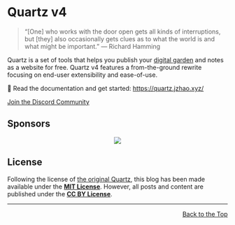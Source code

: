 # Quartz v4

> “[One] who works with the door open gets all kinds of interruptions, but [they] also occasionally gets clues as to what the world is and what might be important.” — Richard Hamming

Quartz is a set of tools that helps you publish your [digital garden](https://jzhao.xyz/posts/networked-thought) and notes as a website for free.
Quartz v4 features a from-the-ground rewrite focusing on end-user extensibility and ease-of-use.

🔗 Read the documentation and get started: https://quartz.jzhao.xyz/

[Join the Discord Community](https://discord.gg/cRFFHYye7t)

## Sponsors

<p align="center">
  <a href="https://github.com/sponsors/jackyzha0">
    <img src="https://cdn.jsdelivr.net/gh/jackyzha0/jackyzha0/sponsorkit/sponsors.svg" />
  </a>
</p>

## License

Following the license of
[the original Quartz](https://github.com/jackyzha0/quartz), this blog
has been made available under the [**MIT License**](./LICENSE). However, all
posts and content are published under the
[**CC BY License**](https://github.com/SuryaVenkatesan-Git/Posts/blob/main/LICENSE).

---

<div align="right">
  <a href="#readme">Back to the Top</a>
</div>
